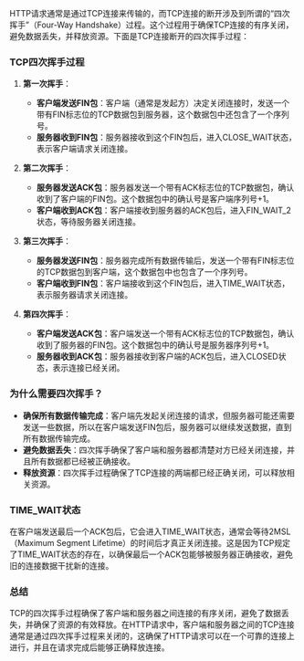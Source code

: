 HTTP请求通常是通过TCP连接来传输的，而TCP连接的断开涉及到所谓的“四次挥手”（Four-Way Handshake）过程。这个过程用于确保TCP连接的有序关闭，避免数据丢失，并释放资源。下面是TCP连接断开的四次挥手过程：

### TCP四次挥手过程

1. **第一次挥手**：
   - **客户端发送FIN包**：客户端（通常是发起方）决定关闭连接时，发送一个带有FIN标志位的TCP数据包到服务器，这个数据包中还包含了一个序列号。
   - **服务器收到FIN包**：服务器接收到这个FIN包后，进入CLOSE_WAIT状态，表示客户端请求关闭连接。

2. **第二次挥手**：
   - **服务器发送ACK包**：服务器发送一个带有ACK标志位的TCP数据包，确认收到了客户端的FIN包。这个数据包中的确认号是客户端序列号+1。
   - **客户端收到ACK包**：客户端接收到服务器的ACK包后，进入FIN_WAIT_2状态，等待服务器关闭连接。

3. **第三次挥手**：
   - **服务器发送FIN包**：服务器完成所有数据传输后，发送一个带有FIN标志位的TCP数据包到客户端，这个数据包中也包含了一个序列号。
   - **客户端收到FIN包**：客户端接收到这个FIN包后，进入TIME_WAIT状态，表示服务器请求关闭连接。

4. **第四次挥手**：
   - **客户端发送ACK包**：客户端发送一个带有ACK标志位的TCP数据包，确认收到了服务器的FIN包。这个数据包中的确认号是服务器序列号+1。
   - **服务器收到ACK包**：服务器接收到客户端的ACK包后，进入CLOSED状态，表示连接已经关闭。

### 为什么需要四次挥手？

- **确保所有数据传输完成**：客户端先发起关闭连接的请求，但服务器可能还需要发送一些数据，所以在客户端发送FIN包后，服务器可以继续发送数据，直到所有数据传输完成。
- **避免数据丢失**：四次挥手确保了客户端和服务器都清楚对方已经关闭连接，并且所有数据都已经被正确接收。
- **释放资源**：四次挥手过程确保了TCP连接的两端都已经正确关闭，可以释放相关资源。

### TIME_WAIT状态

在客户端发送最后一个ACK包后，它会进入TIME_WAIT状态，通常会等待2MSL（Maximum Segment Lifetime）的时间后才真正关闭连接。这是因为TCP规定了TIME_WAIT状态的存在，以确保最后一个ACK包能够被服务器正确接收，避免旧的连接数据干扰新的连接。

### 总结

TCP的四次挥手过程确保了客户端和服务器之间连接的有序关闭，避免了数据丢失，并确保了资源的有效释放。在HTTP请求中，客户端和服务器之间的TCP连接通常是通过四次挥手过程来关闭的，这确保了HTTP请求可以在一个可靠的连接上进行，并且在请求完成后能够正确释放连接。